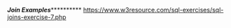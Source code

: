 *********************Join Examples*******************************
https://www.w3resource.com/sql-exercises/sql-joins-exercise-7.php
